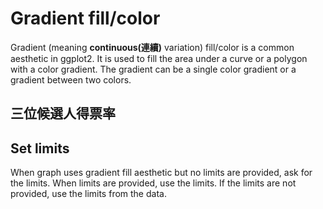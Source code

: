 # Gradient fill/color

Gradient (meaning **continuous(連續)** variation) fill/color is a common aesthetic in ggplot2. It is used to fill the area under a curve or a polygon with a color gradient. The gradient can be a single color gradient or a gradient between two colors. 

## 三位候選人得票率



## Set limits

When graph uses gradient fill aesthetic but no limits are provided, ask for the limits. When limits are provided, use the limits. If the limits are not provided, use the limits from the data. 

